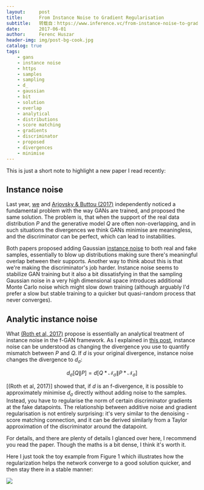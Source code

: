 ```yaml
---
layout:     post
title:      From Instance Noise to Gradient Regularisation
subtitle:   转载自：https://www.inference.vc/from-instance-noise-to-gradient-regularisation/
date:       2017-06-01
author:     Ferenc Huszar
header-img: img/post-bg-cook.jpg
catalog: true
tags:
    - gans
    - instance noise
    - https
    - samples
    - sampling
    - d_
    - gaussian
    - bit
    - solution
    - overlap
    - analytical
    - distributions
    - score matching
    - gradients
    - discriminator
    - proposed
    - divergences
    - minimise
---
```


This is just a short note to highlight a new paper I read recently:

## Instance noise

Last year, [we](https://arxiv.org/abs/1610.04490) and [Arjovsky & Buttou (2017)](https://openreview.net/pdf?id=Hk4_qw5xe) independently noticed a fundamental problem with the way GANs are trained, and proposed the same solution. The problem is, that when the support of the real data distribution $P$ and the generative model $Q$ are often non-overlapping, and in such situations the divergences we think GANs minimise are meaningless, and the discriminator can be perfect, which can lead to instabilities.

Both papers proposed adding Gaussian [instance noise](http://www.inference.vc/instance-noise-a-trick-for-stabilising-gan-training) to both real and fake samples, essentially to blow up distributions making sure there's meaningful overlap between their supports. Another way to think about this is that we're making the discriminator's job harder. Instance noise seems to stabilize GAN training but it also a bit dissatisfying in that the sampling Gaussian noise in a very high dimensional space introduces additional Monte Carlo noise which might slow down training (although arguably I'd prefer a slow but stable training to a quicker but quasi-random process that never converges).

## Analytic instance noise

What [(Roth et al, 2017)](https://arxiv.org/abs/1705.09367) propose is essentially an analytical treatment of instance noise in the f-GAN framework. As I explained in [this post](http://www.inference.vc/instance-noise-a-trick-for-stabilising-gan-training), instance noise can be understood as changing the divergence you use to quantify mismatch between $P$ and $Q$. If $d$ is your original divergence, instance noise changes the divergence to $d_\sigma$:

$$
d_\sigma[Q\|P] = d[Q \ast\mathcal{N}_\sigma \| P\ast\mathcal{N}_\sigma] $$

[(Roth et al, 2017)] showed that, if $d$ is an f-divergence, it is possible to approximately minimise $d_\sigma$ directly without adding noise to the samples. Instead, you have to regularise the norm of certain discriminator gradients at the fake datapoints. The relationship between additive noise and gradient regularisation is not entirely surprising: it's very similar to the denoising - score matching connection, and it can be derived similarly from a Taylor approximation of the discriminator around the datapoint.

For details, and there are plenty of details I glanced over here, I recommend you read the paper. Though the maths is a bit dense, I think it's worth it.

Here I just took the toy example from Figure 1 which illustrates how the regularization helps the network converge to a good solution quicker, and then stay there in a stable manner:

![](https://www.inference.vc/content/images/2017/06/Screen-Shot-2017-06-01-at-1.41.21-PM.png)

